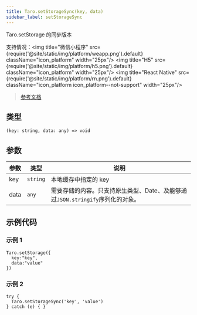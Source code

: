 ```yaml
---
title: Taro.setStorageSync(key, data)
sidebar_label: setStorageSync
---
```


Taro.setStorage 的同步版本

支持情况：<img title="微信小程序" src={require('@site/static/img/platform/weapp.png').default} className="icon_platform" width="25px"/> <img title="H5" src={require('@site/static/img/platform/h5.png').default} className="icon_platform" width="25px"/> <img title="React Native" src={require('@site/static/img/platform/rn.png').default} className="icon_platform icon_platform--not-support" width="25px"/>

> [参考文档](https://developers.weixin.qq.com/miniprogram/dev/api/storage/wx.setStorageSync.html)

## 类型

```tsx
(key: string, data: any) => void
```

## 参数

| 参数 | 类型 | 说明 |
| --- | --- | --- |
| key | `string` | 本地缓存中指定的 key |
| data | `any` | 需要存储的内容。只支持原生类型、Date、及能够通过`JSON.stringify`序列化的对象。 |

## 示例代码

### 示例 1

```tsx
Taro.setStorage({
  key:"key",
  data:"value"
})
```

### 示例 2

```tsx
try {
  Taro.setStorageSync('key', 'value')
} catch (e) { }
```
